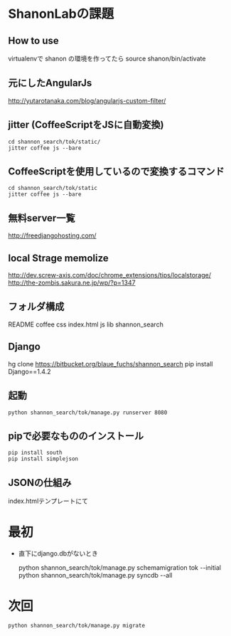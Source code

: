 ShanonLabの課題
===

How to use
---

virtualenvで shanon の環境を作ってたら
    source shanon/bin/activate

元にしたAngularJs
---

http://yutarotanaka.com/blog/angularjs-custom-filter/

jitter (CoffeeScriptをJSに自動変換)
---

    cd shannon_search/tok/static/
    jitter coffee js --bare

CoffeeScriptを使用しているので変換するコマンド
---
    cd shannon_search/tok/static
    jitter coffee js --bare


無料server一覧
---

http://freedjangohosting.com/

local Strage memolize
---

http://dev.screw-axis.com/doc/chrome_extensions/tips/localstorage/
http://the-zombis.sakura.ne.jp/wp/?p=1347

フォルダ構成
--

README     coffee     css        index.html js         lib
shannon_search


Django
---

hg clone https://bitbucket.org/blaue_fuchs/shannon_search
pip install Django==1.4.2

起動
---
    python shannon_search/tok/manage.py runserver 8080

pipで必要なもののインストール
---
    pip install south
    pip install simplejson

JSONの仕組み
---
index.htmlテンプレートにて
<script type="text/javascript" src="/get_json_js"></script>

# 最初
* 直下にdjango.dbがないとき

    python shannon_search/tok/manage.py schemamigration tok --initial 
    python shannon_search/tok/manage.py syncdb --all

# 次回

    python shannon_search/tok/manage.py migrate

